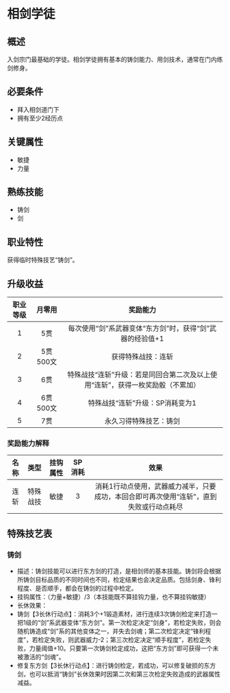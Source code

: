 # 相剑学徒

## 概述

入剑宗门最基础的学徒。相剑学徒拥有基本的铸剑能力、用剑技术，通常在门内练剑修身。

## 必要条件

* 拜入相剑道门下
* 拥有至少2经历点

## 关键属性

* 敏捷
* 力量

## 熟练技能

* 铸剑
* 剑

## 职业特性

获得临时特殊技艺“铸剑”。

## 升级收益

职业等级|月零用|奖励能力
:--:|:--:|:--:
1|5贯|每次使用“剑”系武器变体“东方剑”时，获得“剑”武器的经验值+1
2|5贯500文|获得特殊战技：连斩
3|6贯|特殊战技“连斩”升级：若是同回合第二次及以上使用“连斩”，获得一枚奖励骰（不累加）
4|6贯500文|特殊战技“连斩”升级：SP消耗变为1
5|7贯|永久习得特殊技艺：铸剑

### 奖励能力解释

名称|类型|挂钩属性|SP消耗|效果
:--:|:--:|:--:|:--:|:--:
连斩|特殊战技|敏捷|3|消耗1行动点使用，武器威力减半，只要成功，本回合即可再次使用“连斩”，直到失败或行动点耗尽

## 特殊技艺表

### 铸剑

* 描述：铸剑技能可以进行东方剑的打造，是相剑师的基本技能。铸剑将会根据所铸剑目标品质的不同时间也不同，检定结果也会决定品质。包括剑身、锋利程度、是否顺手，都会在铸剑的过程中检定。
* 挂钩属性：（力量+敏捷）/3（本技能既不算挂钩力量，也不算挂钩敏捷）
* 长休效果：
* 铸剑【3长休行动点】：消耗3个+1锻造素材，进行连续3次铸剑检定来打造一把1级的“剑”系武器变体“东方剑”。第一次检定决定“剑身”，若检定失败，则会随机铸造成“剑”系的其他变体之一，并失去剑魂；第二次检定决定“锋利程度”，若检定失败，则武器威力-2；第三次检定决定“顺手程度”，若检定失败，力量阈值+10。只要第一次铸剑检定成功，这把“东方剑”即可获得一个未被激活的“剑魂”。
* 修复东方剑【3长休行动点】：进行铸剑检定，若成功，可以修复破损的东方剑，也可以抵消“铸剑”长休效果时因第二次和第三次检定失败造成的武器属性减益。